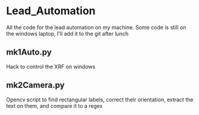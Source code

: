 # Lead_Automation
All the code for the lead automation on my machine. Some code is still on the windows laptop, I'll add it to the git after lunch

## mk1Auto.py
Hack to control the XRF on windows

## mk2Camera.py
Opencv script to find rectangular labels, correct their orientation, extract the text on them, and compare it to a regex

